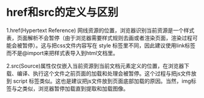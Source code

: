 # href和src的定义与区别

1.href(Hypertext Reference) 网线资源的位置，浏览器识别当前资源是一个样式表，页面解析不会暂停（由于浏览器需要样式规则去画或者渲染页面，渲染过程可能会被暂停）。这与把css文件内容写在 style 标签里不同，因此建议使用link标签而不是@import来把样式表导入到html文档里。

2.src(Source)属性仅仅嵌入当前资源到当前文档元素定义的位置，在浏览器下载、编译、执行这个文件之前页面的加载和处理会被暂停。这个过程与把js文件放到 script 标签类似。这也是建议把js文件放到页面底部加载的原因。当然，img标签与之类似，浏览器暂停加载直到提取和加载图像。
